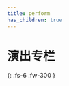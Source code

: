 ```yaml
---
title: perform
has_children: true
---
```


# 演出专栏
{: .fs-6 .fw-300 }
<script type="text/javascript" src="https://amazingkenneth.github.io/admin/work.js"></script>